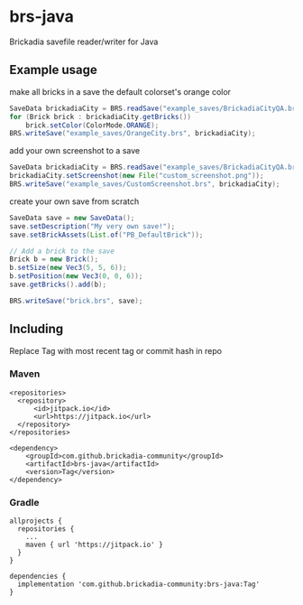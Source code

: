 # brs-java
Brickadia savefile reader/writer for Java

## Example usage 
make all bricks in a save the default colorset's orange color

```Java
SaveData brickadiaCity = BRS.readSave("example_saves/BrickadiaCityQA.brs");
for (Brick brick : brickadiaCity.getBricks())
    brick.setColor(ColorMode.ORANGE);
BRS.writeSave("example_saves/OrangeCity.brs", brickadiaCity);
```

add your own screenshot to a save
```Java
SaveData brickadiaCity = BRS.readSave("example_saves/BrickadiaCityQA.brs");
brickadiaCity.setScreenshot(new File("custom_screenshot.png"));
BRS.writeSave("example_saves/CustomScreenshot.brs", brickadiaCity);
```

create your own save from scratch
```Java
SaveData save = new SaveData();
save.setDescription("My very own save!");
save.setBrickAssets(List.of("PB_DefaultBrick"));

// Add a brick to the save
Brick b = new Brick();
b.setSize(new Vec3(5, 5, 6));
b.setPosition(new Vec3(0, 0, 6));
save.getBricks().add(b);

BRS.writeSave("brick.brs", save);
```

## Including
Replace Tag with most recent tag or commit hash in repo

### Maven

```
<repositories>
  <repository>
      <id>jitpack.io</id>
      <url>https://jitpack.io</url>
  </repository>
</repositories>
```
```
<dependency>
    <groupId>com.github.brickadia-community</groupId>
    <artifactId>brs-java</artifactId>
    <version>Tag</version>
</dependency>
```

### Gradle

```
allprojects {
  repositories {
    ...
    maven { url 'https://jitpack.io' }
  }
}
```
```
dependencies {
  implementation 'com.github.brickadia-community:brs-java:Tag'
}
```
